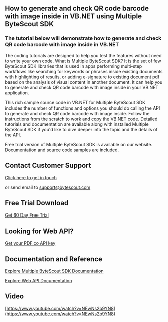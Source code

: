 ## How to generate and check QR code barcode with image inside in VB.NET using Multiple ByteScout SDK

### The tutorial below will demonstrate how to generate and check QR code barcode with image inside in VB.NET

The coding tutorials are designed to help you test the features without need to write your own code. What is Multiple ByteScout SDK? It is the set of few ByteScout SDK libraries that is used in apps performing multi-step workflows like searching for keywords or phrases inside existing documents with highlighting of results, or adding e-signature to existing document pdf based on the analysis of visual content in another document. It can help you to generate and check QR code barcode with image inside in your VB.NET application.

This rich sample source code in VB.NET for Multiple ByteScout SDK includes the number of functions and options you should do calling the API to generate and check QR code barcode with image inside. Follow the instructions from the scratch to work and copy the VB.NET code. Detailed tutorials and documentation are available along with installed Multiple ByteScout SDK if you'd like to dive deeper into the topic and the details of the API.

Free trial version of Multiple ByteScout SDK is available on our website. Documentation and source code samples are included.

## Contact Customer Support

[Click here to get in touch](https://bytescout.zendesk.com/hc/en-us/requests/new?subject=Multiple%20ByteScout%20SDK%20Question)

or send email to [support@bytescout.com](mailto:support@bytescout.com?subject=Multiple%20ByteScout%20SDK%20Question) 

## Free Trial Download

[Get 60 Day Free Trial](https://bytescout.com/download/web-installer?utm_source=github-readme)

## Looking for Web API? 

[Get your PDF.co API key](https://pdf.co/documentation/api?utm_source=github-readme)

## Documentation and Reference

[Explore Multiple ByteScout SDK Documentation](https://bytescout.com/documentation/index.html?utm_source=github-readme)

[Explore Web API Documentation](https://pdf.co/documentation/api?utm_source=github-readme)

## Video

[https://www.youtube.com/watch?v=NEwNs2b9YN8](https://www.youtube.com/watch?v=NEwNs2b9YN8)